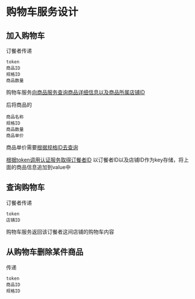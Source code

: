 # 购物车服务设计

## 加入购物车

订餐者传递

```
token
商品ID
规格ID
商品数量
```

购物车服务[向商品服务查询商品详细信息以及商品所属店铺ID](./商品服务设计.md#拉取商品详细信息)

后将商品的

```
商品名称
规格ID
商品数量
商品单价
```

商品单价需要[根据规格ID去查询](./商品服务设计.md#获取商品规格)

[根据token调用认证服务取得订餐者ID](./../基础设施服务群设计.md#鉴权)
以订餐者ID以及店铺ID作为key存储，将上面的商品信息追加到value中

## 查询购物车

订餐者传递

```
token
店铺ID
```

购物车服务返回该订餐者这间店铺的购物车内容

## 从购物车删除某件商品

传递

```
token
商品ID
规格ID
```

